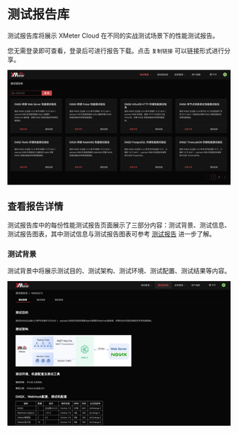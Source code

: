 # 测试报告库

测试报告库将展示 XMeter Cloud 在不同的实战测试场景下的性能测试报告。

您无需登录即可查看，登录后可进行报告下载。点击 ` 复制链接 ` 可以链接形式进行分享。

![image-20220720154150775](../_assets/collaboration_reports_list.png)

## 查看报告详情

测试报告库中的每份性能测试报告页面展示了三部分内容：测试背景、测试信息、测试报告图表，其中测试信息与测试报告图表可参考 [测试报告](../features/test_reports.md) 进一步了解。

### 测试背景

测试背景中将展示测试目的、测试架构、测试环境、测试配置、测试结果等内容。

![image-20220727185050881](../_assets/collaboration_report.png)

